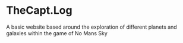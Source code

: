 # TheCapt.Log
A basic website based around the exploration of different planets and galaxies within the game of No Mans Sky 
